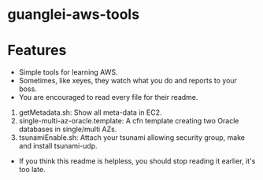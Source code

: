 # guanglei-aws-tools

# Features
* Simple tools for learning AWS.
* Sometimes, like xeyes, they watch what you do and reports to your boss.
* You are encouraged to read every file for their readme.
1) getMetadata.sh: Show all meta-data in EC2.
2) single-multi-az-oracle.template: A cfn template creating two Oracle databases in single/multi AZs.
3) tsunamiEnable.sh: Attach your tsunami allowing security group, make and install tsunami-udp.
* If you think this readme is helpless, you should stop reading it earlier, it's too late.
